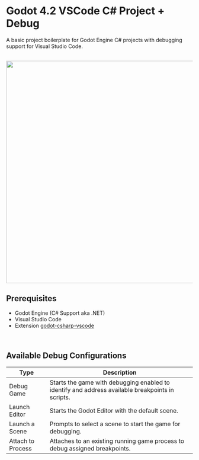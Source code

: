# Godot 4.2 VSCode C# Project + Debug

A basic project boilerplate for Godot Engine C# projects with debugging support for Visual Studio Code.

<br />
<img src="https://github.com/guasam/godot-vscode-project/assets/72690494/97b97375-2004-4e89-bd60-0b00ec57573f" width="600" />
<br />

## Prerequisites

- Godot Engine (C# Support aka .NET)
- Visual Studio Code
- Extension [godot-csharp-vscode](https://marketplace.visualstudio.com/items?itemName=neikeq.godot-csharp-vscode)

<br />

## Available Debug Configurations

| Type                     | Description                                                |
|--------------------------|------------------------------------------------------------|
| Debug Game               | Starts the game with debugging enabled to identify and address available breakpoints in scripts. |
| Launch Editor            | Starts the Godot Editor with the default scene.            |
| Launch a Scene           | Prompts to select a scene to start the game for debugging. |
| Attach to Process        | Attaches to an existing running game process to debug assigned breakpoints. |
